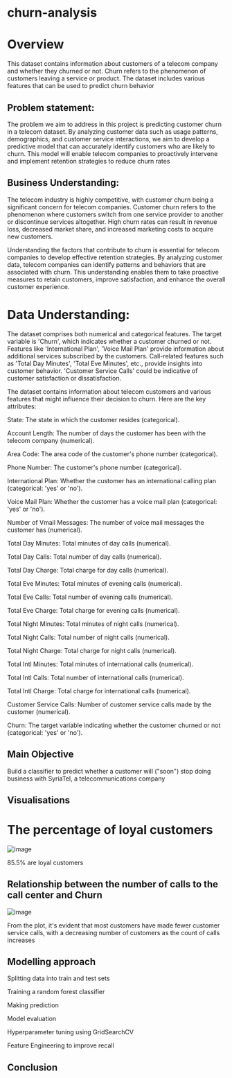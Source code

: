 # churn-analysis
# Overview
This dataset contains information about customers of a telecom company and whether they churned or not. Churn refers to the phenomenon of customers leaving a service or product. The dataset includes various features that can be used to predict churn behavior

## Problem statement:
The problem we aim to address in this project is predicting customer churn in a telecom dataset. By analyzing customer data such as usage patterns, demographics, and customer service interactions, we aim to develop a predictive model that can accurately identify customers who are likely to churn. This model will enable telecom companies to proactively intervene and implement retention strategies to reduce churn rates

## Business Understanding:

The telecom industry is highly competitive, with customer churn being a significant concern for telecom companies. Customer churn refers to the phenomenon where customers switch from one service provider to another or discontinue services altogether. High churn rates can result in revenue loss, decreased market share, and increased marketing costs to acquire new customers.

Understanding the factors that contribute to churn is essential for telecom companies to develop effective retention strategies. By analyzing customer data, telecom companies can identify patterns and behaviors that are associated with churn. This understanding enables them to take proactive measures to retain customers, improve satisfaction, and enhance the overall customer experience.

# Data Understanding:
The dataset comprises both numerical and categorical features.
The target variable is 'Churn', which indicates whether a customer churned or not.
Features like 'International Plan', 'Voice Mail Plan' provide information about additional services subscribed by the customers.
Call-related features such as 'Total Day Minutes', 'Total Eve Minutes', etc., provide insights into customer behavior.
'Customer Service Calls' could be indicative of customer satisfaction or dissatisfaction.

The dataset contains information about telecom customers and various features that might influence their decision to churn. Here are the key attributes:

State: The state in which the customer resides (categorical).

Account Length: The number of days the customer has been with the telecom company (numerical).

Area Code: The area code of the customer's phone number (categorical).

Phone Number: The customer's phone number (categorical).

International Plan: Whether the customer has an international calling plan (categorical: 'yes' or 'no').

Voice Mail Plan: Whether the customer has a voice mail plan (categorical: 'yes' or 'no').

Number of Vmail Messages: The number of voice mail messages the customer has (numerical).

Total Day Minutes: Total minutes of day calls (numerical).

Total Day Calls: Total number of day calls (numerical).

Total Day Charge: Total charge for day calls (numerical).

Total Eve Minutes: Total minutes of evening calls (numerical).

Total Eve Calls: Total number of evening calls (numerical).

Total Eve Charge: Total charge for evening calls (numerical).

Total Night Minutes: Total minutes of night calls (numerical).

Total Night Calls: Total number of night calls (numerical).

Total Night Charge: Total charge for night calls (numerical).

Total Intl Minutes: Total minutes of international calls (numerical).

Total Intl Calls: Total number of international calls (numerical).

Total Intl Charge: Total charge for international calls (numerical).

Customer Service Calls: Number of customer service calls made by the customer (numerical).

Churn: The target variable indicating whether the customer churned or not (categorical: 'yes' or 'no').

##  Main Objective
Build a classifier to predict whether a customer will ("soon") stop doing business with SyriaTel, a telecommunications company

## Visualisations
# The percentage of loyal customers 
![image](https://github.com/mainyepeter/phase3churn-analysis/assets/151636772/f0a0df70-f911-4185-a542-53c6cf5690d2)

85.5% are loyal customers 

## Relationship between the number of calls to the call center and Churn
![image](https://github.com/mainyepeter/phase3churn-analysis/assets/151636772/350dfaa1-551a-43ab-8ada-f7faa51835e0)

From the plot, it's evident that most customers have made fewer customer service calls, with a decreasing number of customers as the count of calls increases

## Modelling approach
Splitting data into train and test sets

Training a random forest classifier

Making prediction

Model evaluation

Hyperparameter tuning using GridSearchCV

Feature Engineering to improve recall

## Conclusion







